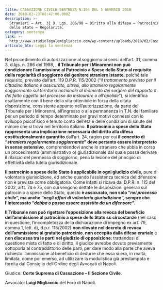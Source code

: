 ```yaml
---
title: CASSAZIONE CIVILE SENTENZA N.164 DEL 5 GENNAIO 2018
date: 2018-02-23T08:47:00.000Z
description: >-
  Stranieri – Art. 31 D. Lgs. 286/98 – Diritto alla difesa – Patrocinio a Spese
  dello Stato – Regolarità.
category: sentenza
link: >-
  http://www.studiolegalemigliaccio.com/wp-content/uploads/2018/02/Cass_sent_164_2018.pdf
articolo_btn: Leggi la sentenza
---
```

Nel procedimento di autorizzazione al soggiorno ai sensi dell’art. 31, comma 3, d.lgs. n. 286 del 1998, , **il Tribunale per i Minorenni non può condizionare l’ammissione al Patrocinio a Spese dello Stato al requisito della regolarità di soggiorno del genitore straniero istante**, poiché tale requisito, previsto dall’art. 119 D.P.R. 115/2002 (“_il trattamento previsto per il cittadino italiano è assicurato, altresì, allo straniero regolarmente soggiornante sul territorio nazionale al momento del sorgere del rapporto o del fatto oggetto del processo da instaurare o all’apolide_“), si identifica esattamente con il bene della vita ottenibile in forza della citata disposizione, consistente appunto nell’autorizzazione, da parte del Tribunale per i Minorenni, all’ingresso o alla permanenza in T.N. del familiare per un periodo di tempo determinato per gravi motivi connessi con lo sviluppo psicofisico e tenuto conto dell’età e delle condizioni di salute del minore che si trova nel territorio italiano. **Il patrocinio a spese dello Stato rappresenta una implicazione necessaria del diritto alla difesa costituzionalmente garantito** dall’art. 24, ragion per cui **il concetto di “_straniero regolarmente soggiornante_” deve pertanto essere interpretato in senso estensivo**, comprendendovi anche lo straniero che abbia in corso un procedimento (amministrativo o) giurisdizionale dal quale possa derivare il rilascio del permesso di soggiorno, pena la lesione del principio di effettività della tutela giurisdizionale.


**Il patrocinio a spese dello Stato è applicabile in ogni giudizio civile**, pure di volontaria giurisdizione, ed anche quando l’assistenza tecnica del difensore non è prevista come obbligatoria. Come infatti si ricava dal D.P.R. n. 115 del 2002, artt. 74 e 75, con cui vengono dettate le disposizioni generali sul patrocinio a spese dello Stato, questo **è assicurato, non solo “_nel processo civile_“, ma anche “_negli affari di volontaria giurisdizione_“, sempre che l’interessato “_debba o possa essere assistito da un difensore_“**.


**Il Tribunale non può rigettare l’opposizione alla revoca del beneficio dell’ammissione al patrocinio a spese dello Stato su circostanze** (nel caso in questione, l’incompletezza della dichiarazione di impegno ex art. 79, comma 1, lett. d), d.p.r. 115/2002) **non rilevate nel decreto di revoca dell’ammissione al gratuito patrocinio**, **non eccepita dalla difesa erariale** e **non discussa tra le parti nel giudizio di opposizione**: trattandosi di questione mista di fatto e di diritto, il giudice avrebbe dovuto previamente sottoporla al contraddittorio delle parti, per dare modo alla parte che aveva richiesto l’ammissione al beneficio di dedurre che essa si era, in realtà, limitata, come poi emerso, ad utilizzare la modulistica già prestampata e fornita dal Consiglio dell’Ordine degli Avvocati di Napoli.

Giudice: **Corte Suprema di Cassazione – II Sezione Civile**.

Avvocato: **Luigi Migliaccio** del Foro di Napoli.
